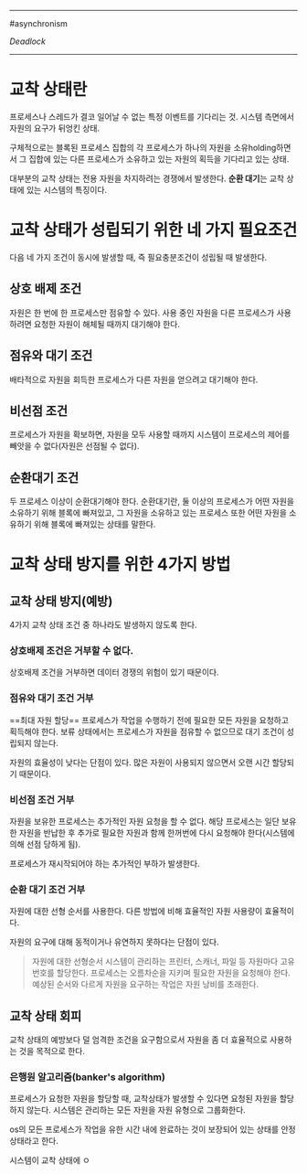
---

#asynchronism 

_Deadlock_

---

# 교착 상태란

프로세스나 스레드가 결코 일어날 수 없는 특정 이벤트를 기다리는 것.
시스템 측면에서 자원의 요구가 뒤엉킨 상태.

구체적으로는 블록된 프로세스 집합의 각 프로세스가 하나의 자원을 소유holding하면서 그 집합에 있는 다른 프로세스가 소유하고 있는 자원의 획득을 기다리고 있는 상태.

대부분의 교착 상태는 전용 자원을 차지하려는 경쟁에서 발생한다.
**순환 대기**는 교착 상태에 있는 시스템의 특징이다.

# 교착 상태가 성립되기 위한 네 가지 필요조건

다음 네 가지 조건이 동시에 발생할 때, 즉 필요충분조건이 성립될 때 발생한다.

## 상호 배제 조건

자원은 한 번에 한 프로세스만 점유할 수 있다.
사용 중인 자원을 다른 프로세스가 사용하려면 요청한 자원이 해체될 때까지 대기해야 한다.

## 점유와 대기 조건

배타적으로 자원을 회득한 프로세스가 다른 자원을 얻으려고 대기해야 한다.

## 비선점 조건

프로세스가 자원을 확보하면,  자원을 모두 사용할 때까지 시스템이 프로세스의 제어를 빼앗을 수 없다(자원은 선점될 수 없다).

## 순환대기 조건

두 프로세스 이상이 순환대기해야 한다.
순환대기란, 둘 이상의 프로세스가 어떤 자원을 소유하기 위해 블록에 빠져있고, 그 자원을 소유하고 있는 프로세스 또한 어떤 자원을 소유하기 위해 블록에 빠져있는 상태를 말한다.

# 교착 상태 방지를 위한 4가지 방법

## 교착 상태 방지(예방)

4가지 교착 상태 조건 중 하나라도 발생하지 않도록 한다.

### 상호배제 조건은 거부할 수 없다.

상호배제 조건을 거부하면 데이터 경쟁의 위험이 있기 때문이다.

### 점유와 대기 조건 거부

==최대 자원 할당==
프로세스가 작업을 수행하기 전에 필요한 모든 자원을 요청하고 획득해야 한다.
보류 상태에서는 프로세스가 자원을 점유할 수 없으므로 대기 조건이 성립되지 않는다.

자원의 효율성이 낮다는 단점이 있다. 많은 자원이 사용되지 않으면서 오랜 시간 할당되기 때문이다.

### 비선점 조건 거부

자원을 보유한 프로세스는 추가적인 자원 요청을 할 수 없다.
해당 프로세스는 일단 보유한 자원을 반납한 후 추가로 필요한 자원과 함께 한꺼번에 다시 요청해야 한다(시스템에 의해 선점 당하게 됨).

프로세스가 재시작되어야 하는 추가적인 부하가 발생한다.

### 순환 대기 조건 거부

자원에 대한 선형 순서를 사용한다.
다른 방법에 비해 효율적인 자원 사용량이 효율적이다.

자원의 요구에 대해 동적이거나 유연하지 못하다는 단점이 있다.

> 자원에 대한 선형순서
> 시스템이 관리하는 프린터, 스캐너, 파일 등 자원마다 고유 번호를 할당한다.
> 프로세스는 오름차순을 지키며 필요한 자원을 요청해야 한다.
> 예상된 순서와 다르게 자원을 요구하는 작업은 자원 낭비를 초래한다.

## 교착 상태 회피

교착 상태의 예방보다 덜 엄격한 조건을 요구함으로서 자원을 좀 더 효율적으로 사용하는 것을 목적으로 한다.

### 은행원 알고리즘(banker's algorithm)

프로세스가 요청한 자원을 할당할 때, 교착상태가 발생할 수 있다면 요청된 자원을 할당하지 않는다.
시스템은 관리하는 모든 자원을 자원 유형으로 그룹화한다.

os의 모든 프로세스가 작업을 유한 시간 내에 완료하는 것이 보장되어 있는 상태를 안정 상태라고 한다.

시스템이 교착 상태에 ㅇ